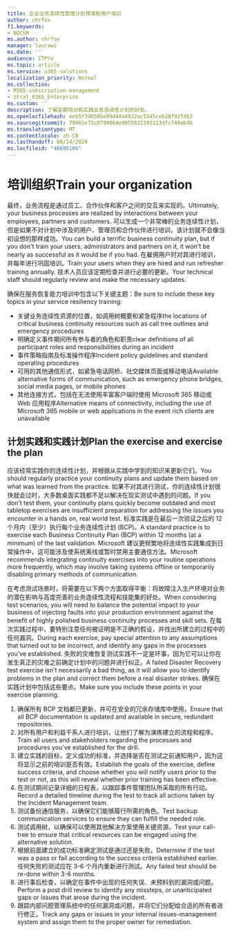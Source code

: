 ```yaml
---
title: 企业业务连续性管理计划预演和用户培训
author: chrfox
f1.keywords:
- NOCSH
ms.author: chrfox
manager: laurawi
ms.date: ''
audience: ITPro
ms.topic: article
ms.service: o365-solutions
localization_priority: Normal
ms.collection:
- M365-subscription-management
- Strat_O365_Enterprise
ms.custom: ''
description: 了解定期培训和实践业务连续性计划的好处。
ms.openlocfilehash: eeb5f39050be99d44a4932ac5545ceb28f92fdb2
ms.sourcegitcommit: 79065e72c0799064e9055022393113dfcf40eb4b
ms.translationtype: MT
ms.contentlocale: zh-CN
ms.lasthandoff: 08/14/2020
ms.locfileid: "46695166"
---
```

# <a name="train-your-organization"></a><span data-ttu-id="c3585-103">培训组织</span><span class="sxs-lookup"><span data-stu-id="c3585-103">Train your organization</span></span>

<span data-ttu-id="c3585-104">最终，业务流程是通过员工、合作伙伴和客户之间的交互来实现的。</span><span class="sxs-lookup"><span data-stu-id="c3585-104">Ultimately, your business processes are realized by interactions between your employees, partners and customers.</span></span> <span data-ttu-id="c3585-105">可以生成一个非常棒的业务连续性计划，但是如果不对计划中涉及的用户、管理员和合作伙伴进行培训，该计划就不会像当初设想的那样成功。</span><span class="sxs-lookup"><span data-stu-id="c3585-105">You can build a terrific business continuity plan, but if you don't train your users, administrators and partners on it, it won't be nearly as successful as it would be if you had.</span></span> <span data-ttu-id="c3585-106">在雇佣用户时对其进行培训，并每年进行巩固培训。</span><span class="sxs-lookup"><span data-stu-id="c3585-106">Train your users when they are hired and run refresher training annually.</span></span>
<span data-ttu-id="c3585-107">技术人员应该定期检查并进行必要的更新。</span><span class="sxs-lookup"><span data-stu-id="c3585-107">Your technical staff should regularly review and make the necessary updates.</span></span>

<span data-ttu-id="c3585-108">确保在服务恢复能力培训中包含以下关键主题：</span><span class="sxs-lookup"><span data-stu-id="c3585-108">Be sure to include these key topics in your service resiliency training:</span></span>

- <span data-ttu-id="c3585-109">关键业务连续性资源的位置，如调用树概要和紧急程序</span><span class="sxs-lookup"><span data-stu-id="c3585-109">the locations of critical business continuity resources such as call tree outlines and emergency procedures</span></span>
- <span data-ttu-id="c3585-110">明确定义事件期间所有参与者的角色和职责</span><span class="sxs-lookup"><span data-stu-id="c3585-110">clear definitions of all participant roles and responsibilities during an incident</span></span>
- <span data-ttu-id="c3585-111">事件策略指南及标准操作程序</span><span class="sxs-lookup"><span data-stu-id="c3585-111">Incident policy guidelines and standard operating procedures</span></span>
- <span data-ttu-id="c3585-112">可用的其他通信形式，如紧急电话网桥、社交媒体页面或移动电话</span><span class="sxs-lookup"><span data-stu-id="c3585-112">Available alternative forms of communication, such as emergency phone bridges, social media pages, or mobile phones</span></span>
- <span data-ttu-id="c3585-113">其他连接方式，包括在无法使用丰富客户端时使用 Microsoft 365 移动或 Web 应用程序</span><span class="sxs-lookup"><span data-stu-id="c3585-113">Alternative means of connectivity, including the use of Microsoft 365 mobile or web applications in the event rich clients are unavailable</span></span>

## <a name="plan-the-exercise-and-exercise-the-plan"></a><span data-ttu-id="c3585-114">计划实践和实践计划</span><span class="sxs-lookup"><span data-stu-id="c3585-114">Plan the exercise and exercise the plan</span></span>

<span data-ttu-id="c3585-115">应该经常实践你的连续性计划，并根据从实践中学到的知识来更新它们。</span><span class="sxs-lookup"><span data-stu-id="c3585-115">You should regularly practice your continuity plans and update them based on what was learned from the practice.</span></span> <span data-ttu-id="c3585-116">如果不对其进行测试，你的连续性计划很快就会过时，大多数桌面实践都不足以解决在现实测试中遇到的问题。</span><span class="sxs-lookup"><span data-stu-id="c3585-116">If you don't test them, your continuity plans quickly become outdated and most tabletop exercises are insufficient preparation for addressing the issues you encounter in a hands on, real world test.</span></span> <span data-ttu-id="c3585-117">标准实践是在最后一次验证之后的 12 个月内（至少）执行每个业务连续性计划 (BCP)。</span><span class="sxs-lookup"><span data-stu-id="c3585-117">A standard practice is to exercise each Business Continuity Plan (BCP) within 12 months (at a minimum) of the last validation.</span></span> <span data-ttu-id="c3585-118">Microsoft 建议更频繁地将连续性实践集成到日常操作中，这可能涉及使系统离线或暂时禁用主要通信方法。</span><span class="sxs-lookup"><span data-stu-id="c3585-118">Microsoft recommends integrating continuity exercises into your routine operations more frequently, which may involve taking systems offline or temporarily disabling primary methods of communication.</span></span>  

<span data-ttu-id="c3585-119">在考虑测试场景时，将需要在以下两个方面取得平衡：将故障注入生产环境对业务的潜在影响与高度完善的业务连续性流程和技能集的好处。</span><span class="sxs-lookup"><span data-stu-id="c3585-119">When considering test scenarios, you will need to balance the potential impact to your business of injecting faults into your production environment against the benefit of highly polished business continuity processes and skill sets.</span></span>
<span data-ttu-id="c3585-120">在每次实践过程中，要特别注意任何被证明是不正确的假设，并找出所建立的过程中的任何漏洞。</span><span class="sxs-lookup"><span data-stu-id="c3585-120">During each exercise, pay special attention to any assumptions that turned out to be incorrect, and identify any gaps in the processes you’ve established.</span></span> <span data-ttu-id="c3585-121">失败的灾难恢复测试实践不一定是坏事，因为它可以让你在发生真正的灾难之前确定计划中的问题并进行纠正。</span><span class="sxs-lookup"><span data-stu-id="c3585-121">A failed Disaster Recovery test exercise isn’t necessarily a bad thing, as it will allow you to identify problems in the plan and correct them before a real disaster strikes.</span></span> <span data-ttu-id="c3585-122">确保在实践计划中包括这些要点。</span><span class="sxs-lookup"><span data-stu-id="c3585-122">Make sure you include these points in your exercise planning.</span></span>

1. <span data-ttu-id="c3585-123">确保所有 BCP 文档都已更新，并可在安全的冗余存储库中使用。</span><span class="sxs-lookup"><span data-stu-id="c3585-123">Ensure that all BCP documentation is updated and available in secure, redundant repositories.</span></span>
2. <span data-ttu-id="c3585-124">对所有用户和利益干系人进行培训，让他们了解为演练建立的流程和程序。</span><span class="sxs-lookup"><span data-stu-id="c3585-124">Train all users and stakeholders regarding the processes and procedures you’ve established for the drill.</span></span>
3. <span data-ttu-id="c3585-125">建立实践的目标，定义成功的标准，并选择是否在测试之前通知用户，因为这将显示之前的培训是否有效。</span><span class="sxs-lookup"><span data-stu-id="c3585-125">Establish the goals of the exercise, define success criteria, and choose whether you will notify users prior to the test or not, as this will reveal whether prior training has been effective.</span></span>
4. <span data-ttu-id="c3585-126">在测试期间记录详细的日程表，以跟踪事件管理团队所采取的所有行动。</span><span class="sxs-lookup"><span data-stu-id="c3585-126">Record a detailed timeline during the test to track all actions taken by the Incident Management team.</span></span>
5. <span data-ttu-id="c3585-127">测试备份通信服务，以确保它们能够履行所需的角色。</span><span class="sxs-lookup"><span data-stu-id="c3585-127">Test backup communication services to ensure they can fulfill the needed role.</span></span>
6. <span data-ttu-id="c3585-128">测试调用树，以确保可以使用其他解决方案使用关键资源。</span><span class="sxs-lookup"><span data-stu-id="c3585-128">Test your call-tree to ensure that critical resources can be engaged using the alternative solution.</span></span>
7. <span data-ttu-id="c3585-129">根据前面建立的成功标准确定测试是通过还是失败。</span><span class="sxs-lookup"><span data-stu-id="c3585-129">Determine if the test was a pass or fail according to the success criteria established earlier.</span></span> <span data-ttu-id="c3585-130">任何失败的测试应在 3-6 个月内重新进行测试。</span><span class="sxs-lookup"><span data-stu-id="c3585-130">Any failed test should be re-done within 3-6 months.</span></span>
8. <span data-ttu-id="c3585-131">进行事后检查，以确定在事件中出现的任何失误、未预料到的漏洞或问题。</span><span class="sxs-lookup"><span data-stu-id="c3585-131">Perform a post drill review to identify any missteps, or unanticipated gaps or issues that arose during the incident.</span></span>
9. <span data-ttu-id="c3585-132">跟踪内部问题管理系统中的任何漏洞或问题，并将它们分配给合适的所有者进行修正。</span><span class="sxs-lookup"><span data-stu-id="c3585-132">Track any gaps or issues in your internal issues-management system and assign them to the proper owner for remediation.</span></span>
